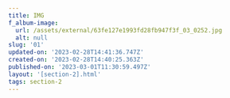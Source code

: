 ```yaml
---
title: IMG
f_album-image:
  url: /assets/external/63fe127e1993fd28fb947f3f_03_0252.jpg
  alt: null
slug: '01'
updated-on: '2023-02-28T14:41:36.747Z'
created-on: '2023-02-28T14:40:25.363Z'
published-on: '2023-03-01T11:30:59.497Z'
layout: '[section-2].html'
tags: section-2
---
```



